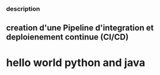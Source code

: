 ### description
## creation d'une Pipeline d'integration et deploienement continue (CI/CD)
# hello world python and java 
